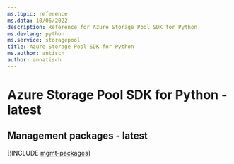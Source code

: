 ```yaml
---
ms.topic: reference
ms.data: 10/06/2022
description: Reference for Azure Storage Pool SDK for Python
ms.devlang: python
ms.service: storagepool
title: Azure Storage Pool SDK for Python
ms.author: antisch
author: annatisch
---
```

# Azure Storage Pool SDK for Python - latest

## Management packages - latest
[!INCLUDE [mgmt-packages](storage-pool-mgmt-index.md)]